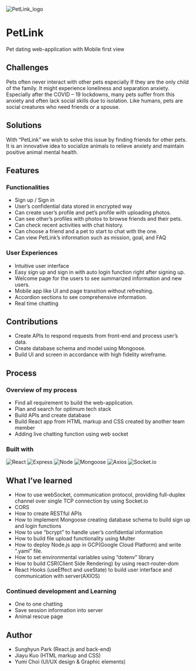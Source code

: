 ![PetLink_logo](https://github.com/oliveguy/live-chat-app/assets/103153516/7fd40872-befc-4ade-ba4f-dc8e97093245)
# PetLink
Pet dating web-application with Mobile first view

## Challenges
Pets often never interact with other pets especially If they are the only child of the family. It might experience loneliness and separation anxiety. Especially after the COVID – 19 lockdowns, many pets suffer from this anxiety and often lack social skills due to isolation. Like humans, pets are social creatures who need friends or a spouse.

## Solutions
With “PetLink” we wish to solve this issue by finding friends for other pets. It is an innovative idea to socialize animals to relieve anxiety and maintain positive animal mental health.

## Features
### Functionalities
-	Sign up / Sign in
-	User’s confidential data stored in encrypted way
-	Can create user’s profile and pet’s profile with uploading photos.
-	Can see other’s profiles with photos to browse friends and their pets.
-	Can check recent activities with chat history.
-	Can choose a friend and a pet to start to chat with the one.
-	Can view PetLink’s information such as mission, goal, and FAQ

### User Experiences
-	Intuitive user interface
-	Easy sign up and sign in with auto login function right after signing up.
-	Welcome page for the users to see summarized information and new users.
-	Mobile app like UI and page transition without refreshing.
-	Accordion sections to see comprehensive information.
-	Real time chatting 

## Contributions
-	Create APIs to respond requests from front-end and process user’s data.
-	Create database schema and model using Mongoose.
-	Build UI and screen in accordance with high fidelity wireframe. 

## Process
### Overview of my process
-	Find all requirement to build the web-application.
-	Plan and search for optimum tech stack
-	Build APIs and create database
-	Build React app from HTML markup and CSS created by another team member
-	Adding live chatting function using web socket

### Built with
![React](https://img.shields.io/badge/-React-222222?style=for-the-badge&logo=react)
![Express](https://img.shields.io/badge/-Express-blue?style=for-the-badge&logo=Express&logoColor=white)
![Node](https://img.shields.io/badge/-Nodejs-black?style=for-the-badge&logo=Node.js&logoColor=white)
![Mongoose](https://img.shields.io/badge/-Mongoose-green?style=for-the-badge&logo=Mongoose&logoColor=white)
![Axios](https://img.shields.io/badge/-Axios-222222?style=for-the-badge&logo=Axios)
![Socket.io](https://img.shields.io/badge/-Socket.io-black?style=for-the-badge&logo=Socket.io&logoColor=white)

## What I’ve learned
-	How to use webSocket, communication protocol, providing full-duplex channel over single TCP connection by using Socket.io
-	CORS
-	How to create RESTful APIs
-	How to implement Mongoose creating database schema to build sign up and login functions
-	How to use “bcrypt” to handle user’s confidential information
-	How to build file upload functionality using Multer
-	How to deploy Node.js app in GCP(Google Cloud Platform) and write “.yaml” file.
-	How to set environmental variables using “dotenv” library
-	How to build CSR(Client Side Rendering) by using react-router-dom
-	React Hooks (useEffect and useState) to build user interface and communication with server(AXIOS)

### Continued development and Learning
-	One to one chatting
-	Save session information into server
-	Animal rescue page

## Author
-	Sunghyun Park (React.js and back-end)
-	Jiayu Kuo (HTML markup and CSS)
-	Yumi Choi (UI/UX design & Graphic elements)

